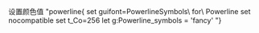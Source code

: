 
设置颜色值 
"powerline{
set guifont=PowerlineSymbols\ for\ Powerline
set nocompatible
set t_Co=256
let g:Powerline_symbols = 'fancy'
"}
